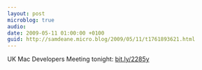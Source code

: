 ```yaml
---
layout: post
microblog: true
audio: 
date: 2009-05-11 01:00:00 +0100
guid: http://samdeane.micro.blog/2009/05/11/t1761893621.html
---
```

UK Mac Developers Meeting tonight: [bit.ly/2285y](http://bit.ly/2285y)
